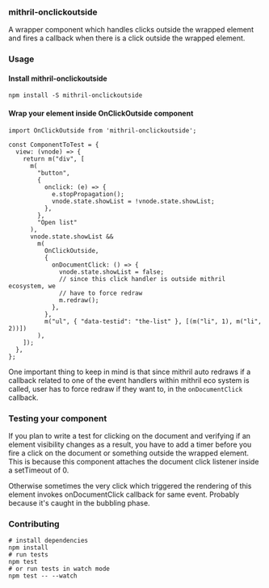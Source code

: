 ### mithril-onclickoutside

A wrapper component which handles clicks outside the wrapped element and fires
a callback when there is a click outside the wrapped element.

### Usage

#### Install mithril-onclickoutside

```
npm install -S mithril-onclickoutside
```

#### Wrap your element inside OnClickOutside component

```
import OnClickOutside from 'mithril-onclickoutside';

const ComponentToTest = {
  view: (vnode) => {
    return m("div", [
      m(
        "button",
        {
          onclick: (e) => {
            e.stopPropagation();
            vnode.state.showList = !vnode.state.showList;
          },
        },
        "Open list"
      ),
      vnode.state.showList &&
        m(
          OnClickOutside,
          {
            onDocumentClick: () => {
              vnode.state.showList = false;
              // since this click handler is outside mithril ecosystem, we 
              // have to force redraw
              m.redraw();
            },
          },
          m("ul", { "data-testid": "the-list" }, [(m("li", 1), m("li", 2))])
        ),
    ]);
  },
};
```

One important thing to keep in mind is that since mithril auto redraws if 
a callback related to one of the event handlers within mithril eco system is 
called, user has to force redraw if they want to, in the `onDocumentClick`
callback.

### Testing your component

If you plan to write a test for clicking on the document and verifying if an
element visibility changes as a result, you have to add a timer before you fire
a click on the document or something outside the wrapped element. This is 
because this component attaches the document click listener inside a setTimeout
of 0.

Otherwise sometimes the very click which triggered the rendering of this
element invokes onDocumentClick callback for same event. Probably because it's 
caught in the bubbling phase.

### Contributing

```
# install dependencies
npm install
# run tests
npm test 
# or run tests in watch mode
npm test -- --watch
```
